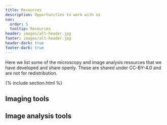 ```yaml
---
title: Resources
description: Opportunities to work with us
nav:
  order: 5
  tooltip: Resources
header: images/alt-header.jpg
footer: images/alt-header.jpg
header-dark: true
footer-dark: true
---
```


Here we list some of the microscopy and image analysis resources that we have developed and share openly. These are shared under CC-BY-4.0 and are not for redistribution.

{% include section.html %}

## Imaging tools



## Image analysis tools


